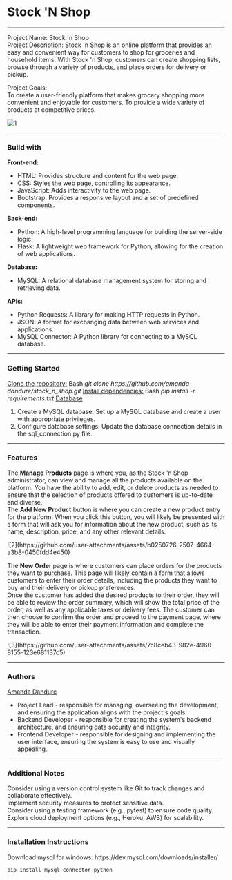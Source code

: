 <h1> Stock 'N Shop</h1>
<hr>
<p> Project Name: Stock 'n Shop <br>Project Description: Stock 'n Shop is an online platform that provides an easy and convenient way for customers to shop for groceries and household items. With Stock 'n Shop, customers can create shopping lists, browse through a variety of products, and place orders for delivery or pickup. </p>

<p>Project Goals:<br>To create a user-friendly platform that makes grocery shopping more convenient and enjoyable for customers. To provide a wide variety of products at competitive prices.</p>

![1](https://github.com/user-attachments/assets/23e03259-9a53-4457-bb7f-4660acb2c98d)
<hr>
<h3>Build with</h3>
<b>Front-end:</b>
<ul>
  <li>HTML: Provides structure and content for the web page.</li>
  <li>CSS: Styles the web page, controlling its appearance.</li>
  <li>JavaScript: Adds interactivity to the web page.</li>
  <li>Bootstrap: Provides a responsive layout and a set of predefined components.</li>
</ul>
<b>Back-end:</b>
<ul>
  <li>Python: A high-level programming language for building the server-side logic.</li>
  <li>Flask: A lightweight web framework for Python, allowing for the creation of web applications.</li>
</ul>
<b>Database:</b>
<ul>
  <li>MySQL: A relational database management system for storing and retrieving data.</li>
</ul>
<b>APIs:</b>
<ul>
  <li>Python Requests: A library for making HTTP requests in Python.</li>
  <li>JSON: A format for exchanging data between web services and applications.</li>
  <li>MySQL Connector: A Python library for connecting to a MySQL database.</li>
</ul>
<hr>
<h3>Getting Started</h3>
<u>Clone the repository:</u>
Bash
<i>git clone https://github.com/amanda-dandure/stock_n_shop.git</i>
<u>Install dependencies:</u>
Bash
<i>pip install -r requirements.txt</i>
<u>Database</u>
<ol>
  <li>Create a MySQL database: Set up a MySQL database and create a user with appropriate privileges.</li>
  <li>Configure database settings: Update the database connection details in the sql_connection.py file.</li>
</ol>
<hr>
<h3>Features</h3>
<p>The <b>Manage Products</b> page is where you, as the Stock 'n Shop administrator, can view and manage all the products available on the platform. You have the ability to add, edit, or delete products as needed to ensure that the selection of products offered to customers is up-to-date and diverse. <br>
The <b>Add New Product</b> button is where you can create a new product entry for the platform. When you click this button, you will likely be presented with a form that will ask you for information about the new product, such as its name, description, price, and any other relevant details.</p>
![2](https://github.com/user-attachments/assets/b0250726-2507-4664-a3b8-0450fdd4e450)

<p>The <b> New Order </b>page is where customers can place orders for the products they want to purchase. This page will likely contain a form that allows customers to enter their order details, including the products they want to buy and their delivery or pickup preferences. <br>
Once the customer has added the desired products to their order, they will be able to review the order summary, which will show the total price of the order, as well as any applicable taxes or delivery fees. The customer can then choose to confirm the order and proceed to the payment page, where they will be able to enter their payment information and complete the transaction.</p>
![3](https://github.com/user-attachments/assets/7c8ceb43-982e-4960-8155-123e681137c5)
<hr>
<h3>Authors</h3>
<a href="https://github.com/amanda-dandure">Amanda Dandure</a>
<ul>
  <li>Project Lead - responsible for managing, overseeing the development, and ensuring the application aligns with the project's goals.</li>
  <li>Backend Developer - responsible for creating the system's backend architecture, and ensuring data security and integrity.</li>
  <li>Frontend Developer - responsible for designing and implementing the user interface, ensuring the system is easy to use and visually appealing.</li>
</ul>
<hr>
<h3> Additional Notes</h3>
<p>Consider using a version control system like Git to track changes and collaborate effectively. <br>
Implement security measures to protect sensitive data.<br>
Consider using a testing framework (e.g., pytest) to ensure code quality.<br>
Explore cloud deployment options (e.g., Heroku, AWS) for scalability. </p>
<hr>
<h3>Installation Instructions</h3>
Download mysql for windows: https://dev.mysql.com/downloads/installer/

`pip install mysql-connector-python`


